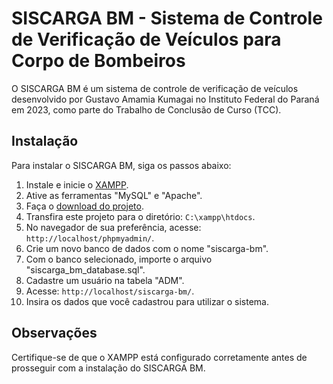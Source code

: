 # SISCARGA BM - Sistema de Controle de Verificação de Veículos para Corpo de Bombeiros

O SISCARGA BM é um sistema de controle de verificação de veículos desenvolvido por Gustavo Amamia Kumagai no Instituto Federal do Paraná em 2023, como parte do Trabalho de Conclusão de Curso (TCC).

## Instalação

Para instalar o SISCARGA BM, siga os passos abaixo:

1. Instale e inicie o [XAMPP](https://www.apachefriends.org/index.html).
2. Ative as ferramentas "MySQL" e "Apache".
3. Faça o [download do projeto](https://github.com/TofuVoador/siscarga-bm).
4. Transfira este projeto para o diretório: `C:\xampp\htdocs`.
5. No navegador de sua preferência, acesse: `http://localhost/phpmyadmin/`.
6. Crie um novo banco de dados com o nome "siscarga-bm".
7. Com o banco selecionado, importe o arquivo "siscarga_bm_database.sql".
8. Cadastre um usuário na tabela "ADM".
9. Acesse: `http://localhost/siscarga-bm/`.
10. Insira os dados que você cadastrou para utilizar o sistema.

## Observações

Certifique-se de que o XAMPP está configurado corretamente antes de prosseguir com a instalação do SISCARGA BM.
